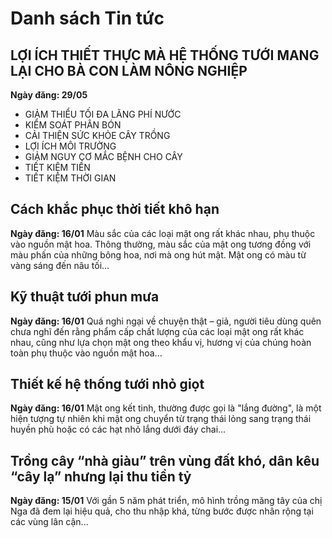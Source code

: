 # Danh sách Tin tức

## LỢI ÍCH THIẾT THỰC MÀ HỆ THỐNG TƯỚI MANG LẠI CHO BÀ CON LÀM NÔNG NGHIỆP
**Ngày đăng: 29/05**
- GIẢM THIỂU TỐI ĐA LÃNG PHÍ NƯỚC
- KIỂM SOÁT PHÂN BÓN
- CẢI THIỆN SỨC KHỎE CÂY TRỒNG
- LỢI ÍCH MÔI TRƯỜNG
- GIẢM NGUY CƠ MẮC BỆNH CHO CÂY
- TIẾT KIỆM TIỀN
- TIẾT KIỆM THỜI GIAN

## Cách khắc phục thời tiết khô hạn
**Ngày đăng: 16/01**
Màu sắc của các loại mật ong rất khác nhau, phụ thuộc vào nguồn mật hoa. Thông thường, màu sắc của mật ong tương đồng với màu phấn của những bông hoa, nơi mà ong hút mật. Mật ong có màu từ vàng sáng đến nâu tối...

## Kỹ thuật tưới phun mưa
**Ngày đăng: 16/01**
Quá nghi ngại về chuyện thật – giả, người tiêu dùng quên chưa nghĩ đến rằng phẩm cấp chất lượng của các loại mật ong rất khác nhau, cũng như lựa chọn mật ong theo khẩu vị, hương vị của chúng hoàn toàn phụ thuộc vào nguồn mật hoa...

## Thiết kế hệ thống tưới nhỏ giọt
**Ngày đăng: 16/01**
Mật ong kết tinh, thường được gọi là "lắng đường", là một hiện tượng tự nhiên khi mật ong chuyển từ trạng thái lỏng sang trạng thái huyền phù hoặc có các hạt nhỏ lắng dưới đáy chai...

## Trồng cây “nhà giàu” trên vùng đất khó, dân kêu “cây lạ” nhưng lại thu tiền tỷ
**Ngày đăng: 15/01**
Với gần 5 năm phát triển, mô hình trồng măng tây của chị Nga đã đem lại hiệu quả, cho thu nhập khá, từng bước được nhân rộng tại các vùng lân cận...

